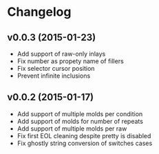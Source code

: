 Changelog
=========

v0.0.3 (2015-01-23)
-------------------

* Add support of raw-only inlays
* Fix number as propety name of fillers
* Fix selector cursor position
* Prevent infinite inclusions

v0.0.2 (2015-01-17)
-------------------

* Add support of multiple molds per condition
* Add support of molds for number of repeats
* Add support of multiple molds per raw
* Fix first EOL cleaning despite pretty is disabled
* Fix ghostly string conversion of switches cases
